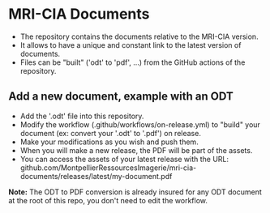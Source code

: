 # MRI-CIA Documents

- The repository contains the documents relative to the MRI-CIA version.
- It allows to have a unique and constant link to the latest version of documents.
- Files can be "built" ('odt' to 'pdf', ...) from the GitHub actions of the repository.

## Add a new document, example with an ODT

- Add the '.odt' file into this repository.
- Modify the workflow (.github/workflows/on-release.yml) to "build" your document (ex: convert your '.odt' to '.pdf') on release.
- Make your modifications as you wish and push them.
- When you will make a new release, the PDF will be part of the assets.
- You can access the assets of your latest release with the URL: github.com/MontpellierRessourcesImagerie/mri-cia-documents/releases/latest/my-document.pdf


**Note:** The ODT to PDF conversion is already insured for any ODT document at the root of this repo, you don't need to edit the workflow.
